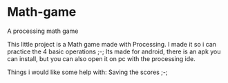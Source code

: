 # Math-game
A processing math game

This little project is a Math game made with Processing.
I made it so i can practice the 4 basic operations ;-; 
 Its made for android, there is an apk you can install, but you can
 also open it on pc with the processing ide.
 
Things i would like some help with: Saving the scores ;-;
